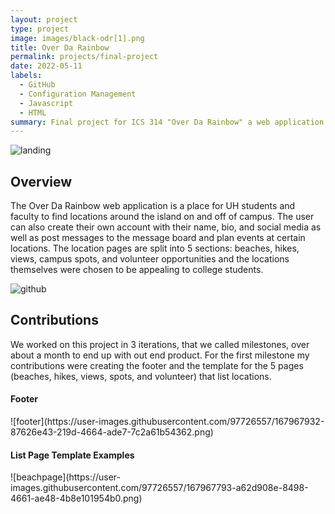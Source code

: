```yaml
---
layout: project
type: project
image: images/black-odr[1].png
title: Over Da Rainbow
permalink: projects/final-project
date: 2022-05-11
labels:
  - GitHub
  - Configuration Management
  - Javascript
  - HTML
summary: Final project for ICS 314 "Over Da Rainbow" a web application to find spots around the island for University of Hawaii community members.
---
```


![landing](https://user-images.githubusercontent.com/97726557/167963860-47b11123-994c-4eb8-832e-1b722575978e.png)
<h2>Overview</h2>
The Over Da Rainbow web application is a place for UH students and faculty to find locations around the island on and off of campus. The user can also create their own account with their name, bio, and social media as well as post messages to the message board and plan events at certain locations. The location pages are split into 5 sections: beaches, hikes, views, campus spots, and volunteer opportunities and the locations themselves were chosen to be appealing to college students.

![github](https://user-images.githubusercontent.com/97726557/167963755-7cd42dbd-e967-4d8b-bda4-b81855f1eeba.png)
<h2>Contributions</h2>
We worked on this project in 3 iterations, that we called milestones, over about a month to end up with out end product. For the first milestone my contributions were creating the footer and the template for the 5 pages (beaches, hikes, views, spots, and volunteer) that list locations.
<h4>Footer</h4>
![footer](https://user-images.githubusercontent.com/97726557/167967932-87626e43-219d-4664-ade7-7c2a61b54362.png)

<h4>List Page Template Examples</h4>
![beachpage](https://user-images.githubusercontent.com/97726557/167967793-a62d908e-8498-4661-ae48-4b8e101954b0.png)
